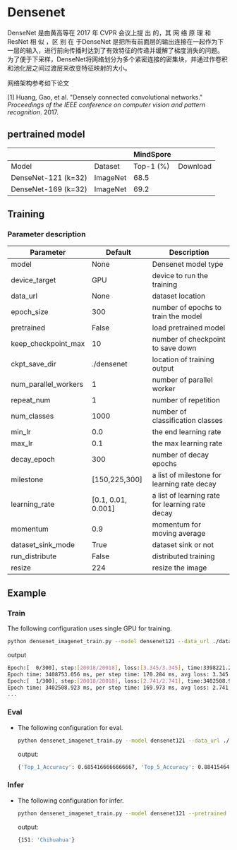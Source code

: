# Densenet

DenseNet 是由黄高等在 2017 年 CVPR 会议上提 出 的，其 网 络 原 理 和 ResNet 相 似 ，区 别 在 于DenseNet 是把所有前面层的输出连接在一起作为下一层的输入，进行前向传播时达到了有效特征的传递并缓解了梯度消失的问题。 为了便于下采样，DenseNet将网络划分为多个紧密连接的密集块，并通过作卷积和池化层之间过渡层来改变特征映射的大小。

网络架构参考如下论文

[1] Huang, Gao, et al. "Densely connected convolutional networks." *Proceedings of the IEEE conference on computer vision and pattern recognition*. 2017.

## pertrained model

|                     |          | MindSpore |          |
| ------------------- | -------- | --------- | -------- |
| Model               | Dataset  | Top-1 (%) | Download |
| DenseNet-121 (k=32) | ImageNet | 68.5      |          |
| DenseNet-169 (k=32) | ImageNet | 69.2      |          |

## Training

### Parameter description

| Parameter            | Default            | Description                                     |
| -------------------- | ------------------ | ----------------------------------------------- |
| model                | None               | Densenet model type                             |
| device_target        | GPU                | device to run the training                      |
| data_url             | None               | dataset location                                |
| epoch_size           | 300                | number of epochs to train the model             |
| pretrained           | False              | load pretrained model                           |
| keep_checkpoint_max  | 10                 | number of checkpoint to save down               |
| ckpt_save_dir        | ./densenet         | location of training output                     |
| num_parallel_workers | 1                  | number of parallel worker                       |
| repeat_num           | 1                  | number of repetition                            |
| num_classes          | 1000               | number of classification classes                |
| min_lr               | 0.0                | the end learning rate                           |
| max_lr               | 0.1                | the max learning rate                           |
| decay_epoch          | 300                | number of decay epochs                          |
| milestone            | [150,225,300]      | a list of milestone for learning rate decay     |
| learning_rate        | [0.1, 0.01, 0.001] | a list of learning rate for learning rate decay |
| momentum             | 0.9                | momentum for moving average                     |
| dataset_sink_mode    | True               | dataset sink or not                             |
| run_distribute       | False              | distributed training                            |
| resize               | 224                | resize the image                                |

## Example

### Train

The following configuration uses single GPU for training.

```bash
python densenet_imagenet_train.py --model densenet121 --data_url ./dataset/imagenet
```

output

```bash
Epoch:[  0/300], step:[20018/20018], loss:[3.345/3.345], time:3398221.223 ms, lr:0.10000
Epoch time: 3408753.056 ms, per step time: 170.284 ms, avg loss: 3.345
Epoch:[  1/300], step:[20018/20018], loss:[2.741/2.741], time:3402508.923 ms, lr:0.10000
Epoch time: 3402508.923 ms, per step time: 169.973 ms, avg loss: 2.741
...
```

### Eval

- The following configuration for eval.

  ```bash
  python densenet_imagenet_train.py --model densenet121 --data_url ./dataset/imagenet --pretrained True
  ```

  output:

  ```bash
  {'Top_1_Accuracy': 0.6854166666666667, 'Top_5_Accuracy': 0.8841546474358974}
  ```

### Infer

- The following configuration for infer.

  ```bash
  python densenet_imagenet_train.py --model densenet121 --pretrained True --data_url ./infer
  ```

  output:

  ```bash
  {151: 'Chihuahua'}
  ```
